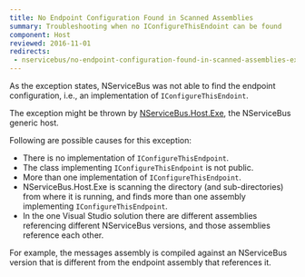 ```yaml
---
title: No Endpoint Configuration Found in Scanned Assemblies
summary: Troubleshooting when no IConfigureThisEndoint can be found
component: Host
reviewed: 2016-11-01
redirects:
 - nservicebus/no-endpoint-configuration-found-in-scanned-assemblies-exception
---
```


As the exception states, NServiceBus was not able to find the endpoint configuration, i.e., an implementation of `IConfigureThisEndoint`.

The exception might be thrown by [NServiceBus.Host.Exe](/nservicebus/hosting/nservicebus-host/), the NServiceBus generic host.

Following are possible causes for this exception:

 * There is no implementation of `IConfigureThisEndpoint`.
 * The class implementing `IConfigureThisEndpoint` is not public.
 * More than one implementation of `IConfigureThisEndpoint`.
 * NServiceBus.Host.Exe is scanning the directory (and sub-directories) from where it is running, and finds more than one assembly implementing `IConfigureThisEndpoint`.
 * In the one Visual Studio solution there are different assemblies referencing different NServiceBus versions, and those assemblies reference each other.

For example, the messages assembly is compiled against an NServiceBus version that is different from the endpoint assembly that references it.

